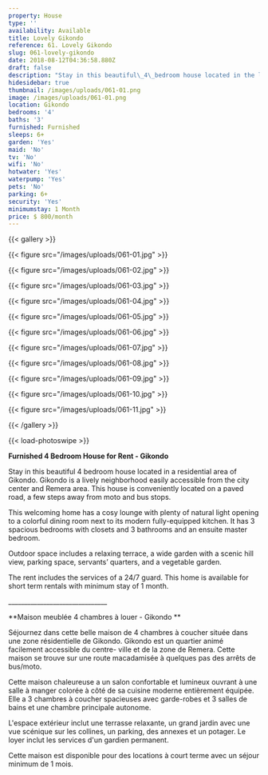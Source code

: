 ```yaml
---
property: House
type: ''
availability: Available
title: Lovely Gikondo
reference: 61. Lovely Gikondo
slug: 061-lovely-gikondo
date: 2018-08-12T04:36:58.880Z
draft: false
description: "Stay in this beautiful\_4\_bedroom house located in the lively neighbourhood of Gikondo. ​ This colourful\_home is functional and\_conveniently furnished. It\_has plenty\_of natural light and lots of outdoor space!\_"
hidesidebar: true
thumbnail: /images/uploads/061-01.png
image: /images/uploads/061-01.png
location: Gikondo
bedrooms: '4'
baths: '3'
furnished: Furnished
sleeps: 6+
garden: 'Yes'
maid: 'No'
tv: 'No'
wifi: 'No'
hotwater: 'Yes'
waterpump: 'Yes'
pets: 'No'
parking: 6+
security: 'Yes'
minimumstay: 1 Month
price: $ 800/month
---
```

{{< gallery >}}

{{< figure src="/images/uploads/061-01.jpg" >}}

{{< figure src="/images/uploads/061-02.jpg" >}}

{{< figure src="/images/uploads/061-03.jpg" >}}

{{< figure src="/images/uploads/061-04.jpg" >}}

{{< figure src="/images/uploads/061-05.jpg" >}}

{{< figure src="/images/uploads/061-06.jpg" >}}

{{< figure src="/images/uploads/061-07.jpg" >}}

{{< figure src="/images/uploads/061-08.jpg" >}}

{{< figure src="/images/uploads/061-09.jpg" >}}

{{< figure src="/images/uploads/061-10.jpg" >}}

{{< figure src="/images/uploads/061-11.jpg" >}}

{{< /gallery >}}

{{< load-photoswipe >}}

**Furnished 4 Bedroom House for Rent - Gikondo**

Stay in this beautiful 4 bedroom house located in a residential area of Gikondo. Gikondo is a lively neighborhood easily accessible from the city center and Remera area. This house is conveniently located on a paved road, a few steps away from moto and bus stops.

This welcoming home has a cosy lounge with plenty of natural light opening to a colorful dining room next to its modern fully-equipped kitchen. It has 3 spacious bedrooms with closets and 3 bathrooms and an ensuite master bedroom.

Outdoor space includes a relaxing terrace, a wide garden with a scenic hill view, parking space, servants’ quarters, and a vegetable garden.

The rent includes the services of a 24/7 guard. This home is available for short term rentals with minimum stay of 1 month. 

\_\_\_\_\_\_\_\_\_\_\_\_\_\_\_\_\_\_\_\_\_\_\_\_\_\_\_\_\_\__

**Maison meublée 4 chambres à louer - Gikondo **

Séjournez dans cette belle maison de 4 chambres à coucher située dans une zone résidentielle de Gikondo. Gikondo est un quartier animé facilement accessible du centre- ville et de la zone de Remera. Cette maison se trouve sur une route macadamisée à quelques pas des arrêts de bus/moto.

Cette maison chaleureuse a un salon confortable et lumineux ouvrant à une salle à manger colorée à côté de sa cuisine moderne entièrement équipée. Elle a 3 chambres à coucher spacieuses avec garde-robes et 3 salles de bains et une chambre principale autonome.

L'espace extérieur inclut une terrasse relaxante, un grand jardin avec une vue scénique sur les collines, un parking, des annexes et un potager. Le loyer inclut les services d'un gardien permanent.

Cette maison est disponible pour des locations à court terme avec un séjour minimum de 1 mois.

